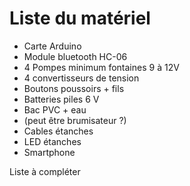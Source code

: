 # Liste du matériel

+ Carte Arduino
+ Module bluetooth HC-06
+ 4 Pompes minimum fontaines 9 à 12V
+ 4 convertisseurs de tension
+ Boutons poussoirs + fils
+ Batteries piles 6 V
+ Bac PVC + eau
+ (peut être brumisateur ?)
+ Cables étanches 
+ LED étanches 
+ Smartphone

Liste à compléter

